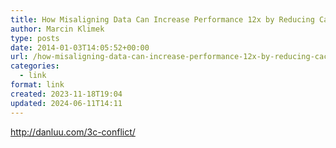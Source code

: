 ```yaml
---
title: How Misaligning Data Can Increase Performance 12x by Reducing Cache Misses
author: Marcin Klimek
type: posts
date: 2014-01-03T14:05:52+00:00
url: /how-misaligning-data-can-increase-performance-12x-by-reducing-cache-misses/
categories:
  - link
format: link
created: 2023-11-18T19:04
updated: 2024-06-11T14:11
---
```

<http://danluu.com/3c-conflict/>